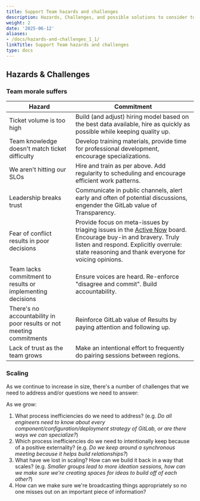 ```yaml
---
title: Support Team hazards and challenges
description: Hazards, Challenges, and possible solutions to consider to solve them
weight: 2
date: '2025-06-12'
aliases:
- /docs/hazards-and-challenges_1_1/
linkTitle: Support Team hazards and challenges
type: docs
---
```


## Hazards & Challenges

### Team morale suffers

| Hazard                     | Commitment                              |
|----------------------------|-----------------------------------------|
| Ticket volume is too high | Build (and adjust) hiring model based on the best data available, hire as quickly as possible while keeping quality up. |
| Team knowledge doesn't match ticket difficulty | Develop training materials, provide time for professional development, encourage specializations.  |
| We aren't hitting our SLOs | Hire and train as per above. Add regularity to scheduling and encourage efficient work patterns. |
| Leadership breaks trust    | Communicate in public channels, alert early and often of potential discussions, engender the GitLab value of Transparency. |
| Fear of conflict results in poor decisions | Provide focus on meta-issues by triaging issues in the [Active Now](/handbook/support/index.html#improving-our-processes---active-now-issue-board) board. Encourage buy-in and bravery. Truly listen and respond. Explicitly overrule: state reasoning and thank everyone for voicing opinions. |
| Team lacks commitment to results or implementing decisions | Ensure voices are heard. Re-enforce "disagree and commit". Build accountability. |
| There's no accountability in poor results or not meeting commitments | Reinforce GitLab value of Results by paying attention and following up. |
| Lack of trust as the team grows | Make an intentional effort to frequently do pairing sessions between regions.|

### Scaling

As we continue to increase in size, there's a number of challenges that we need to address and/or questions we need to answer:

As we grow:

1. What process inefficiencies do we need to address? (e.g. *Do all engineers need to know about every component/configuration/deployment strategy of GitLab, or are there ways we can specialize?*)
1. Which process inefficiencies do we need to intentionally keep because of a positive externality? (e.g. *Do we keep around a synchronous meeting because it helps build relationships?*)
1. What have we lost in scaling? How can we build it back in a way that scales? (e.g. *Smaller groups lead to more ideation sessions, how can we make sure we're creating spaces for ideas to build off of each other?*)
1. How can we make sure we're broadcasting things appropriately so no one misses out on an important piece of information?
